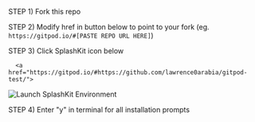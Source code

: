 STEP 1) Fork this repo

STEP 2) Modify href in button below to point to your fork (eg. `https://gitpod.io/#[PASTE REPO URL HERE]`)

STEP 3) Click SplashKit icon below
      
      <a href="https://gitpod.io/#https://github.com/lawrence0arabia/gitpod-test/">
  <img
    src="https://splashkit.io/images/favicon.ico"
    alt="Launch SplashKit Environment"
  />
</a>

STEP 4) Enter "y" in terminal for all installation prompts <!-- (TODO: automate this) -->
